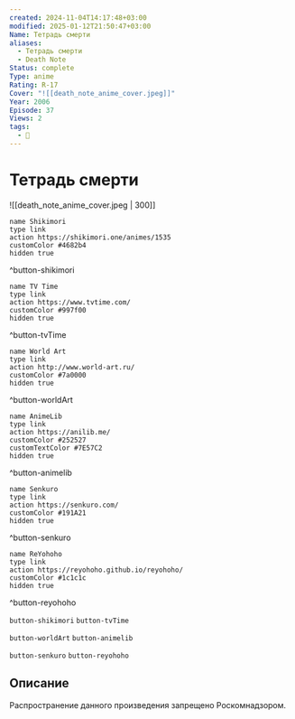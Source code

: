 ```yaml
---
created: 2024-11-04T14:17:48+03:00
modified: 2025-01-12T21:50:47+03:00
Name: Тетрадь смерти
aliases:
  - Тетрадь смерти
  - Death Note
Status: complete
Type: anime
Rating: R-17
Cover: "![[death_note_anime_cover.jpeg]]"
Year: 2006
Episode: 37
Views: 2
tags:
  - 🔞
---
```


# Тетрадь смерти

![[death_note_anime_cover.jpeg | 300]]

```button
name Shikimori
type link
action https://shikimori.one/animes/1535
customColor #4682b4
hidden true
```
^button-shikimori

```button
name TV Time
type link
action https://www.tvtime.com/
customColor #997f00
hidden true
```
^button-tvTime

```button
name World Art
type link
action http://www.world-art.ru/
customColor #7a0000
hidden true
```
^button-worldArt

```button
name AnimeLib
type link
action https://anilib.me/
customColor #252527
customTextColor #7E57C2
hidden true
```
^button-animelib

```button
name Senkuro
type link
action https://senkuro.com/
customColor #191A21
hidden true
```
^button-senkuro

```button
name ReYohoho
type link
action https://reyohoho.github.io/reyohoho/
customColor #1c1c1c
hidden true
```
^button-reyohoho

`button-shikimori` `button-tvTime`

`button-worldArt` `button-animelib`

`button-senkuro` `button-reyohoho`

## Описание

Распространение данного произведения запрещено Роскомнадзором.
